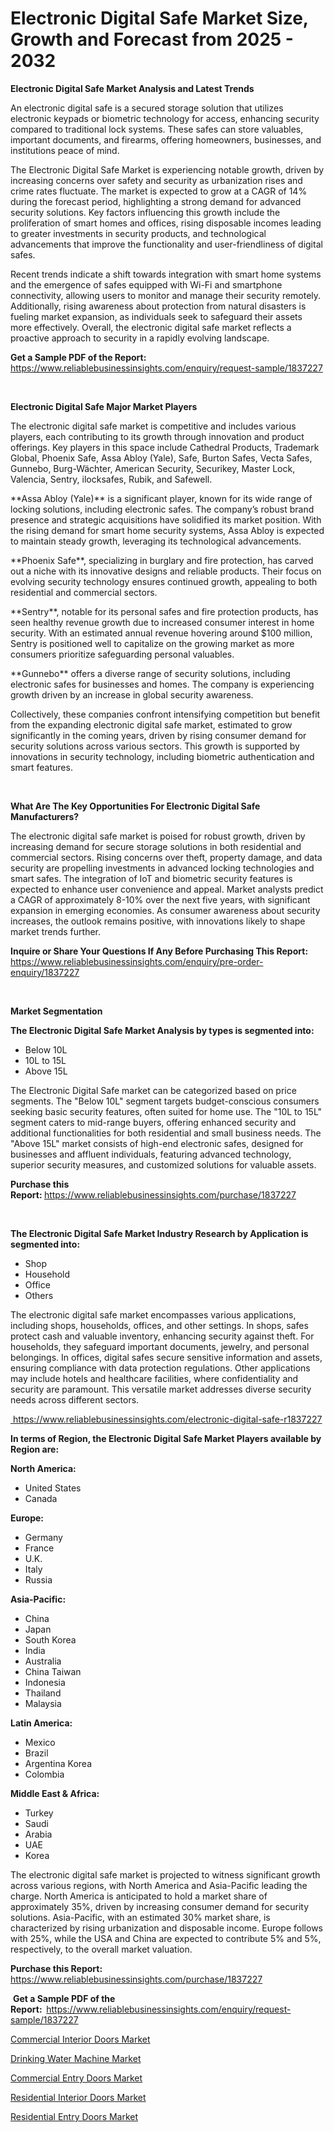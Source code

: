 <p><h1>Electronic Digital Safe Market Size, Growth and Forecast from 2025 - 2032</h1></p><p><strong>Electronic Digital Safe Market Analysis and Latest Trends</strong></p>
<p><p>An electronic digital safe is a secured storage solution that utilizes electronic keypads or biometric technology for access, enhancing security compared to traditional lock systems. These safes can store valuables, important documents, and firearms, offering homeowners, businesses, and institutions peace of mind.</p><p>The Electronic Digital Safe Market is experiencing notable growth, driven by increasing concerns over safety and security as urbanization rises and crime rates fluctuate. The market is expected to grow at a CAGR of 14% during the forecast period, highlighting a strong demand for advanced security solutions. Key factors influencing this growth include the proliferation of smart homes and offices, rising disposable incomes leading to greater investments in security products, and technological advancements that improve the functionality and user-friendliness of digital safes. </p><p>Recent trends indicate a shift towards integration with smart home systems and the emergence of safes equipped with Wi-Fi and smartphone connectivity, allowing users to monitor and manage their security remotely. Additionally, rising awareness about protection from natural disasters is fueling market expansion, as individuals seek to safeguard their assets more effectively. Overall, the electronic digital safe market reflects a proactive approach to security in a rapidly evolving landscape.</p></p>
<p><strong>Get a Sample PDF of the Report:&nbsp;</strong> <a href="https://www.reliablebusinessinsights.com/enquiry/request-sample/1837227?utm_campaign=950&utm_medium=2&utm_source=Github&utm_content=ia&utm_term=04042025&utm_id=electronic-digital-safe">https://www.reliablebusinessinsights.com/enquiry/request-sample/1837227</a></p>
<p>&nbsp;</p>
<p><strong>Electronic Digital Safe Major Market Players</strong></p>
<p><p>The electronic digital safe market is competitive and includes various players, each contributing to its growth through innovation and product offerings. Key players in this space include Cathedral Products, Trademark Global, Phoenix Safe, Assa Abloy (Yale), Safe, Burton Safes, Vecta Safes, Gunnebo, Burg-Wächter, American Security, Securikey, Master Lock, Valencia, Sentry, ilocksafes, Rubik, and Safewell.</p><p>**Assa Abloy (Yale)** is a significant player, known for its wide range of locking solutions, including electronic safes. The company’s robust brand presence and strategic acquisitions have solidified its market position. With the rising demand for smart home security systems, Assa Abloy is expected to maintain steady growth, leveraging its technological advancements.</p><p>**Phoenix Safe**, specializing in burglary and fire protection, has carved out a niche with its innovative designs and reliable products. Their focus on evolving security technology ensures continued growth, appealing to both residential and commercial sectors.</p><p>**Sentry**, notable for its personal safes and fire protection products, has seen healthy revenue growth due to increased consumer interest in home security. With an estimated annual revenue hovering around $100 million, Sentry is positioned well to capitalize on the growing market as more consumers prioritize safeguarding personal valuables.</p><p>**Gunnebo** offers a diverse range of security solutions, including electronic safes for businesses and homes. The company is experiencing growth driven by an increase in global security awareness.</p><p>Collectively, these companies confront intensifying competition but benefit from the expanding electronic digital safe market, estimated to grow significantly in the coming years, driven by rising consumer demand for security solutions across various sectors. This growth is supported by innovations in security technology, including biometric authentication and smart features.</p></p>
<p>&nbsp;</p>
<p><strong>What Are The Key Opportunities For Electronic Digital Safe Manufacturers?</strong></p>
<p><p>The electronic digital safe market is poised for robust growth, driven by increasing demand for secure storage solutions in both residential and commercial sectors. Rising concerns over theft, property damage, and data security are propelling investments in advanced locking technologies and smart safes. The integration of IoT and biometric security features is expected to enhance user convenience and appeal. Market analysts predict a CAGR of approximately 8-10% over the next five years, with significant expansion in emerging economies. As consumer awareness about security increases, the outlook remains positive, with innovations likely to shape market trends further.</p></p>
<p><strong>Inquire or Share Your Questions If Any Before Purchasing This Report:</strong> <a href="https://www.reliablebusinessinsights.com/enquiry/pre-order-enquiry/1837227?utm_campaign=950&utm_medium=2&utm_source=Github&utm_content=ia&utm_term=04042025&utm_id=electronic-digital-safe">https://www.reliablebusinessinsights.com/enquiry/pre-order-enquiry/1837227</a></p>
<p>&nbsp;</p>
<p><strong>Market Segmentation</strong></p>
<p><strong>The Electronic Digital Safe Market Analysis by types is segmented into:</strong></p>
<p><ul><li>Below 10L</li><li>10L to 15L</li><li>Above 15L</li></ul></p>
<p><p>The Electronic Digital Safe market can be categorized based on price segments. The "Below 10L" segment targets budget-conscious consumers seeking basic security features, often suited for home use. The "10L to 15L" segment caters to mid-range buyers, offering enhanced security and additional functionalities for both residential and small business needs. The "Above 15L" market consists of high-end electronic safes, designed for businesses and affluent individuals, featuring advanced technology, superior security measures, and customized solutions for valuable assets.</p></p>
<p><strong>Purchase this Report:&nbsp;</strong><a href="https://www.reliablebusinessinsights.com/purchase/1837227?utm_campaign=950&utm_medium=2&utm_source=Github&utm_content=ia&utm_term=04042025&utm_id=electronic-digital-safe">https://www.reliablebusinessinsights.com/purchase/1837227</a></p>
<p>&nbsp;</p>
<p><strong>The Electronic Digital Safe Market Industry Research by Application is segmented into:</strong></p>
<p><ul><li>Shop</li><li>Household</li><li>Office</li><li>Others</li></ul></p>
<p><p>The electronic digital safe market encompasses various applications, including shops, households, offices, and other settings. In shops, safes protect cash and valuable inventory, enhancing security against theft. For households, they safeguard important documents, jewelry, and personal belongings. In offices, digital safes secure sensitive information and assets, ensuring compliance with data protection regulations. Other applications may include hotels and healthcare facilities, where confidentiality and security are paramount. This versatile market addresses diverse security needs across different sectors.</p></p>
<p><a href="https://www.reliablebusinessinsights.com/electronic-digital-safe-r1837227?utm_campaign=950&utm_medium=2&utm_source=Github&utm_content=ia&utm_term=04042025&utm_id=electronic-digital-safe">&nbsp;https://www.reliablebusinessinsights.com/electronic-digital-safe-r1837227</a></p>
<p><strong>In terms of Region, the Electronic Digital Safe Market Players available by Region are:</strong></p>
<p>
    <p> <strong> North America: </strong>
        <ul>
            <li>United States</li>
            <li>Canada</li>
        </ul>
        </p> 
    <p> <strong> Europe: </strong>
        <ul>
            <li>Germany</li>
            <li>France</li>
            <li>U.K.</li>
            <li>Italy</li>
            <li>Russia</li>
        </ul>
        </p> 
    <p> <strong> Asia-Pacific: </strong>
        <ul>
            <li>China</li>
            <li>Japan</li>
            <li>South Korea</li>
            <li>India</li>
            <li>Australia</li>
            <li>China Taiwan</li>
            <li>Indonesia</li>
            <li>Thailand</li>
            <li>Malaysia</li>
        </ul>
        </p> 
    <p> <strong> Latin America: </strong>
        <ul>
            <li>Mexico</li>
            <li>Brazil</li>
            <li>Argentina Korea</li>
            <li>Colombia</li>
        </ul>
        </p> 
    <p> <strong> Middle East & Africa: </strong>
        <ul>
            <li>Turkey</li>
            <li>Saudi</li>
            <li>Arabia</li>
            <li>UAE</li>
            <li>Korea</li>
        </ul>
    </p>
    </p>
<p><p>The electronic digital safe market is projected to witness significant growth across various regions, with North America and Asia-Pacific leading the charge. North America is anticipated to hold a market share of approximately 35%, driven by increasing consumer demand for security solutions. Asia-Pacific, with an estimated 30% market share, is characterized by rising urbanization and disposable income. Europe follows with 25%, while the USA and China are expected to contribute 5% and 5%, respectively, to the overall market valuation.</p></p>
<p><strong>Purchase this Report: </strong><a href="https://www.reliablebusinessinsights.com/purchase/1837227?utm_campaign=950&utm_medium=2&utm_source=Github&utm_content=ia&utm_term=04042025&utm_id=electronic-digital-safe">https://www.reliablebusinessinsights.com/purchase/1837227</a></p>
<p>&nbsp;<strong>Get a Sample PDF of the Report:&nbsp;&nbsp;</strong><a href="https://www.reliablebusinessinsights.com/enquiry/request-sample/1837227?utm_campaign=950&utm_medium=2&utm_source=Github&utm_content=ia&utm_term=04042025&utm_id=electronic-digital-safe">https://www.reliablebusinessinsights.com/enquiry/request-sample/1837227</a></p>
<p><strong></strong></p>
<p><p><a href="https://github.com/palenjeppecd/Market-Research-Report-List-1/blob/main/commercial-interior-doors-market.md?utm_campaign=950&utm_medium=2&utm_source=Github&utm_content=ia&utm_term=04042025&utm_id=electronic-digital-safe">Commercial Interior Doors Market</a></p><p><a href="https://github.com/danzopachllq/Market-Research-Report-List-1/blob/main/drinking-water-machine-market.md?utm_campaign=950&utm_medium=2&utm_source=Github&utm_content=ia&utm_term=04042025&utm_id=electronic-digital-safe">Drinking Water Machine Market</a></p><p><a href="https://github.com/fendtdjunawo/Market-Research-Report-List-1/blob/main/commercial-entry-doors-market.md?utm_campaign=950&utm_medium=2&utm_source=Github&utm_content=ia&utm_term=04042025&utm_id=electronic-digital-safe">Commercial Entry Doors Market</a></p><p><a href="https://github.com/raaschadonle/Market-Research-Report-List-1/blob/main/residential-interior-doors-market.md?utm_campaign=950&utm_medium=2&utm_source=Github&utm_content=ia&utm_term=04042025&utm_id=electronic-digital-safe">Residential Interior Doors Market</a></p><p><a href="https://github.com/aarajlyre/Market-Research-Report-List-1/blob/main/residential-entry-doors-market.md?utm_campaign=950&utm_medium=2&utm_source=Github&utm_content=ia&utm_term=04042025&utm_id=electronic-digital-safe">Residential Entry Doors Market</a></p></p>